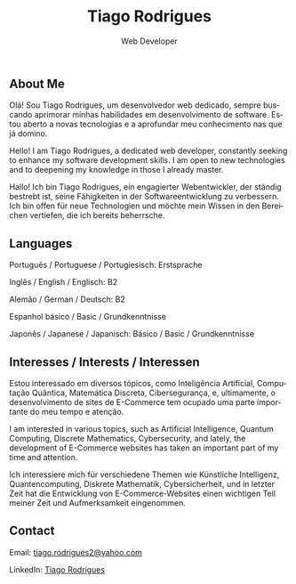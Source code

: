 <html lang="en">
<head>
    <meta charset="UTF-8">
    <meta name="viewport" content="width=device-width, initial-scale=1.0">
    <meta name="description" content="Tiago Rodrigues - Web Developer passionate about AI, Quantum Computing, Cybersecurity, and more.">
    <title>Tiago Rodrigues - Web Developer</title>
    <link rel="stylesheet" href="styles.css">
</head>
<body>
    <header>
        <h1>Tiago Rodrigues</h1>
        <p>Web Developer</p>
    </header>

<section id="about">
    <h2>About Me</h2>
    <p lang="pt">Olá! Sou Tiago Rodrigues, um desenvolvedor web dedicado, sempre buscando aprimorar minhas habilidades em desenvolvimento de software. Estou aberto a novas tecnologias e a aprofundar meu conhecimento nas que já domino.</p>
    <p>Hello! I am Tiago Rodrigues, a dedicated web developer, constantly seeking to enhance my software development skills. I am open to new technologies and to deepening my knowledge in those I already master.</p>
    <p lang="de">Hallo! Ich bin Tiago Rodrigues, ein engagierter Webentwickler, der ständig bestrebt ist, seine Fähigkeiten in der Softwareentwicklung zu verbessern. Ich bin offen für neue Technologien und möchte mein Wissen in den Bereichen vertiefen, die ich bereits beherrsche.</p>
</section>

<section id="languages">
    <h2>Languages</h2>
    <p>Português / Portuguese / Portugiesisch: Erstsprache</p>
    <p>Inglês / English / Englisch: B2</p>
    <p>Alemão / German / Deutsch: B2</p>
    <p>Espanhol básico / Basic / Grundkenntnisse</p>
    <p>Japonês / Japanese / Japanisch: Básico / Basic / Grundkenntnisse</p>
</section>
    
<section id="interests">
    <h2>Interesses / Interests / Interessen</h2>
    <p lang="pt">Estou interessado em diversos tópicos, como Inteligência Artificial, Computação Quântica, Matemática Discreta, Cibersegurança, e, ultimamente, o desenvolvimento de sites de E-Commerce tem ocupado uma parte importante do meu tempo e atenção.</p>
    <p>I am interested in various topics, such as Artificial Intelligence, Quantum Computing, Discrete Mathematics, Cybersecurity, and lately, the development of E-Commerce websites has taken an important part of my time and attention.</p>
    <p lang="de">Ich interessiere mich für verschiedene Themen wie Künstliche Intelligenz, Quantencomputing, Diskrete Mathematik, Cybersicherheit, und in letzter Zeit hat die Entwicklung von E-Commerce-Websites einen wichtigen Teil meiner Zeit und Aufmerksamkeit eingenommen.</p>
</section>
    
<section id="contact">
    <h2>Contact</h2>
    <p>Email: <a href="mailto:tiago.rodrigues2@yahoo.com">tiago.rodrigues2@yahoo.com</a></p>
    <p>LinkedIn: <a href="https://www.linkedin.com/in/tiago-r-074105226/" target="_blank" rel="noopener noreferrer">Tiago Rodrigues</a></p>
</section>

<script src="script.js"></script>
</body>
</html>
